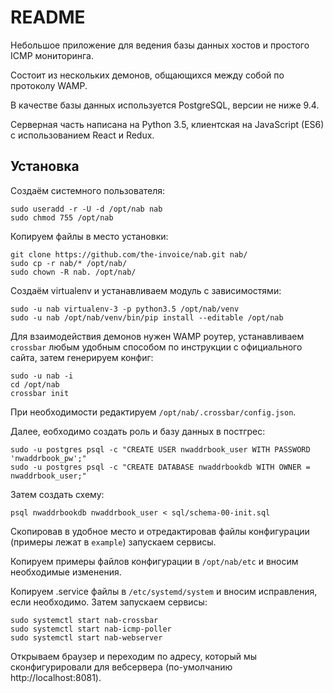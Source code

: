 # README

Небольшое приложение для ведения базы данных хостов и простого ICMP мониторинга.

Состоит из нескольких демонов, общающихся между собой по протоколу WAMP.

В качестве базы данных используется PostgreSQL, версии не ниже 9.4.

Серверная часть написана на Python 3.5, клиентская на JavaScript (ES6) с использованием React и Redux.

## Установка

Создаём системного пользователя:

    sudo useradd -r -U -d /opt/nab nab
    sudo chmod 755 /opt/nab

Копируем файлы в место установки:

    git clone https://github.com/the-invoice/nab.git nab/
    sudo cp -r nab/* /opt/nab/
    sudo chown -R nab. /opt/nab/

Создаём virtualenv и устанавливаем модуль c зависимостями:

    sudo -u nab virtualenv-3 -p python3.5 /opt/nab/venv
    sudo -u nab /opt/nab/venv/bin/pip install --editable /opt/nab

Для взаимодействия демонов нужен WAMP роутер, устанавливаем `crossbar` любым удобным способом по инструкции с официального сайта, затем генерируем конфиг:

    sudo -u nab -i
    cd /opt/nab
    crossbar init

При необходимости редактируем `/opt/nab/.crossbar/config.json`.

Далее, еобходимо создать роль и базу данных в постгрес:

    sudo -u postgres psql -c "CREATE USER nwaddrbook_user WITH PASSWORD 'nwaddrbook_pw';"
    sudo -u postgres psql -c "CREATE DATABASE nwaddrbookdb WITH OWNER = nwaddrbook_user;"

Затем создать схему:

    psql nwaddrbookdb nwaddrbook_user < sql/schema-00-init.sql

Скопировав в удобное место и отредактировав файлы конфигурации (примеры лежат в `example`) запускаем сервисы.

Копируем примеры файлов конфигурации в `/opt/nab/etc` и вносим необходимые изменения.

Копируем .service файлы в `/etc/systemd/system` и вносим исправления, если необходимо. Затем запускаем сервисы:

    sudo systemctl start nab-crossbar
    sudo systemctl start nab-icmp-poller
    sudo systemctl start nab-webserver

Открываем браузер и переходим по адресу, который мы сконфигурировали для вебсервера (по-умолчанию http://localhost:8081).
